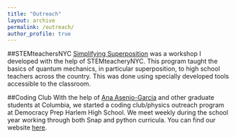 ```yaml
---
title: "Outreach"
layout: archive
permalink: /outreach/
author_profile: true
---
```

##STEMteachersNYC
[Simplifying Superposition](https://stemteachersnyc.org/simplifying-superposition-quantum-principles/) was a workshop I developed with the help of STEMteacheryNYC. This program taught the basics of quantum mechanics, in particular superposition, to high school teachers across the country. This was done using specially developed tools accessible to the classroom.

##Coding Club
With the help of [Ana Asenjo-Garcia](https://anaasenjogarcia.com/index.php/outreach/) and other graduate students at Columbia, we started a coding club/physics outreach program at Democracy Prep Harlem High School. We meet weekly during the school year working through both Snap and python curricula. You can find our website [here](https://sites.google.com/view/dphhs-coding-club/home).
